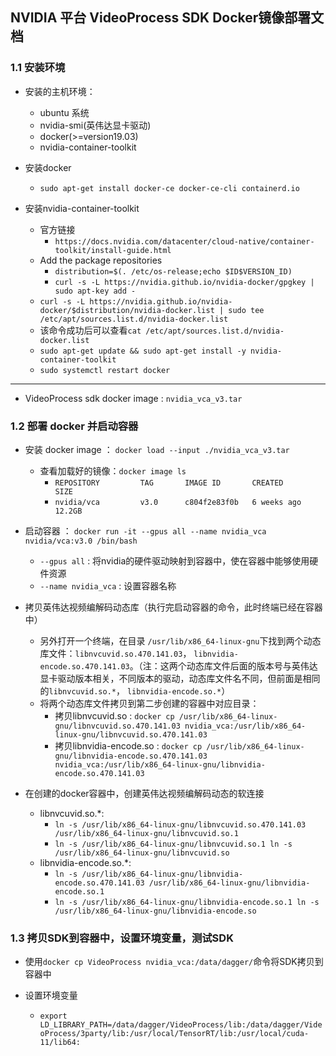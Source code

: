 ## NVIDIA 平台 VideoProcess SDK Docker镜像部署文档

### 1.1 安装环境

+ 安装的主机环境：
  + ubuntu 系统
  + nvidia-smi(英伟达显卡驱动)
  + docker(>=version19.03)
  + nvidia-container-toolkit 

+ 安装docker
  + `sudo apt-get install docker-ce docker-ce-cli containerd.io`

+ 安装nvidia-container-toolkit
  + 官方链接
    + `https://docs.nvidia.com/datacenter/cloud-native/container-toolkit/install-guide.html`
  + Add the package repositories
    - `distribution=$(. /etc/os-release;echo $ID$VERSION_ID)`
    - `curl -s -L https://nvidia.github.io/nvidia-docker/gpgkey | sudo apt-key add -`
  + `curl -s -L https://nvidia.github.io/nvidia-docker/$distribution/nvidia-docker.list | sudo tee /etc/apt/sources.list.d/nvidia-docker.list`
  + 该命令成功后可以查看`cat /etc/apt/sources.list.d/nvidia-docker.list`
  + `sudo apt-get update && sudo apt-get install -y nvidia-container-toolkit`
  + `sudo systemctl restart docker`

---

+ VideoProcess sdk docker image : `nvidia_vca_v3.tar`

### 1.2 部署 docker 并启动容器

+ 安装 docker image ： `docker load --input ./nvidia_vca_v3.tar`
  + 查看加载好的镜像：`docker image ls`
    + `REPOSITORY         TAG       IMAGE ID       CREATED        SIZE`
    + `nvidia/vca         v3.0      c804f2e83f0b   6 weeks ago    12.2GB`

+ 启动容器 ： `docker run -it --gpus all --name nvidia_vca nvidia/vca:v3.0 /bin/bash`
  - `--gpus all` : 将nvidia的硬件驱动映射到容器中，使在容器中能够使用硬件资源
  - `--name nvidia_vca` : 设置容器名称

+ 拷贝英伟达视频编解码动态库（执行完启动容器的命令，此时终端已经在容器中）
  + 另外打开一个终端，在目录 `/usr/lib/x86_64-linux-gnu`下找到两个动态库文件：`libnvcuvid.so.470.141.03`， `libnvidia-encode.so.470.141.03`。（注：这两个动态库文件后面的版本号与英伟达显卡驱动版本相关，不同版本的驱动，动态库文件名不同，但前面是相同的`libnvcuvid.so.*`， `libnvidia-encode.so.*`）
  + 将两个动态库文件拷贝到第二步创建的容器中对应目录：
    + 拷贝libnvcuvid.so : `docker cp /usr/lib/x86_64-linux-gnu/libnvcuvid.so.470.141.03 nvidia_vca:/usr/lib/x86_64-linux-gnu/libnvcuvid.so.470.141.03`
    + 拷贝libnvidia-encode.so : `docker cp /usr/lib/x86_64-linux-gnu/libnvidia-encode.so.470.141.03 nvidia_vca:/usr/lib/x86_64-linux-gnu/libnvidia-encode.so.470.141.03`

+ 在创建的docker容器中，创建英伟达视频编解码动态的软连接
  + libnvcuvid.so.*:
    + `ln -s /usr/lib/x86_64-linux-gnu/libnvcuvid.so.470.141.03 /usr/lib/x86_64-linux-gnu/libnvcuvid.so.1`
    + `ln -s /usr/lib/x86_64-linux-gnu/libnvcuvid.so.1 ln -s /usr/lib/x86_64-linux-gnu/libnvcuvid.so`
  + libnvidia-encode.so.*:
    + `ln -s /usr/lib/x86_64-linux-gnu/libnvidia-encode.so.470.141.03 /usr/lib/x86_64-linux-gnu/libnvidia-encode.so.1`
    + `ln -s /usr/lib/x86_64-linux-gnu/libnvidia-encode.so.1 ln -s /usr/lib/x86_64-linux-gnu/libnvidia-encode.so`

### 1.3 拷贝SDK到容器中，设置环境变量，测试SDK

+ 使用`docker cp VideoProcess nvidia_vca:/data/dagger/`命令将SDK拷贝到容器中

+ 设置环境变量
  + `export LD_LIBRARY_PATH=/data/dagger/VideoProcess/lib:/data/dagger/VideoProcess/3party/lib:/usr/local/TensorRT/lib:/usr/local/cuda-11/lib64:`